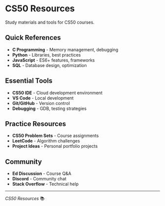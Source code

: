 # CS50 Resources

Study materials and tools for CS50 courses.

## Quick References

- **C Programming** - Memory management, debugging
- **Python** - Libraries, best practices
- **JavaScript** - ES6+ features, frameworks  
- **SQL** - Database design, optimization

## Essential Tools

- **CS50 IDE** - Cloud development environment
- **VS Code** - Local development
- **Git/GitHub** - Version control
- **Debugging** - GDB, testing strategies

## Practice Resources

- **CS50 Problem Sets** - Course assignments
- **LeetCode** - Algorithm challenges
- **Project Ideas** - Personal portfolio projects

## Community

- **Ed Discussion** - Course Q&A
- **Discord** - Community chat
- **Stack Overflow** - Technical help

---
*CS50 Resources* 📚 